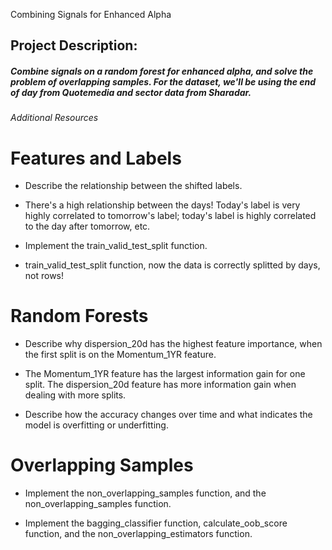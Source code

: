 
Combining Signals for Enhanced Alpha

## Project Description: 

##### Combine signals on a random forest for enhanced alpha, and solve the problem of overlapping samples. For the dataset, we'll be using the end of day from Quotemedia and sector data from Sharadar.

###### *Additional Resources*

# Features and Labels

* Describe the relationship between the shifted labels.

* There's a high relationship between the days! Today's label is very highly correlated to tomorrow's label; today's label is highly correlated to the day after tomorrow, etc.

* Implement the train_valid_test_split function.

* train_valid_test_split function, now the data is correctly splitted by days, not rows!

# Random Forests

* Describe why dispersion_20d has the highest feature importance, when the first split is on the Momentum_1YR feature.

* The Momentum_1YR feature has the largest information gain for one split. The dispersion_20d feature has more information gain when dealing with more splits.

* Describe how the accuracy changes over time and what indicates the model is overfitting or underfitting.

# Overlapping Samples

* Implement the non_overlapping_samples function, and the non_overlapping_samples function.

* Implement the bagging_classifier function, calculate_oob_score function, and the non_overlapping_estimators function.
